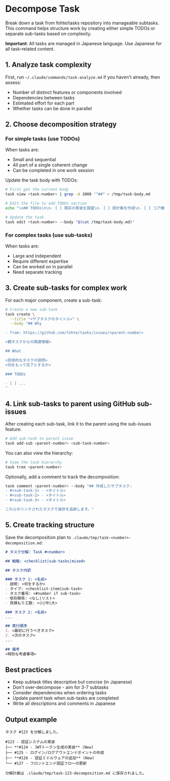 # Decompose Task

Break down a task from fohte/tasks repository into manageable subtasks. This command helps structure work by creating either simple TODOs or separate sub-tasks based on complexity.

**Important**: All tasks are managed in Japanese language. Use Japanese for all task-related content.

## 1. Analyze task complexity

First, run `~/.claude/commands/task-analyze.md` if you haven't already, then assess:
- Number of distinct features or components involved
- Dependencies between tasks
- Estimated effort for each part
- Whether tasks can be done in parallel

## 2. Choose decomposition strategy

### For simple tasks (use TODOs)

When tasks are:
- Small and sequential
- All part of a single coherent change
- Can be completed in one work session

Update the task body with TODOs:
```bash
# First get the current body
task view <task-number> | grep -A 1000 "^##" > /tmp/task-body.md

# Edit the file to add TODOs section
echo "\n## TODOs\n\n- [ ] 既存の実装を調査\n- [ ] 設計案を作成\n- [ ] コア機能を実装\n- [ ] テストを追加\n- [ ] ドキュメントを更新" >> /tmp/task-body.md

# Update the task
task edit <task-number> --body "$(cat /tmp/task-body.md)"
```

### For complex tasks (use sub-tasks)

When tasks are:
- Large and independent
- Require different expertise
- Can be worked on in parallel
- Need separate tracking

## 3. Create sub-tasks for complex work

For each major component, create a sub-task:

```bash
# Create a new sub-task
task create \
  --title "<サブタスクのタイトル>" \
  --body "## Why

- from: https://github.com/fohte/tasks/issues/<parent-number>

<親タスクからの関連情報>

## What

<具体的なタスクの説明>
<何をもって完了とするか>

### TODOs

- [ ] ...
"
```

## 4. Link sub-tasks to parent using GitHub sub-issues

After creating each sub-task, link it to the parent using the sub-issues feature:

```bash
# Add sub-task to parent issue
task add-sub <parent-number> <sub-task-number>
```

You can also view the hierarchy:

```bash
# View the task hierarchy
task tree <parent-number>
```

Optionally, add a comment to track the decomposition:

```bash
task comment <parent-number> --body "## 作成したサブタスク:
- #<sub-task-1> - <タイトル>
- #<sub-task-2> - <タイトル>
- #<sub-task-3> - <タイトル>

これらのリンクされたタスクで進捗を追跡します。"
```

## 5. Create tracking structure

Save the decomposition plan to `.claude/tmp/task-<number>-decomposition.md`:

```markdown
# タスク分解: Task #<number>

## 戦略: <checklist|sub-tasks|mixed>

## タスク内訳

### タスク 1: <名前>
- 説明: <何をするか>
- タイプ: <checklist-item|sub-task>
- タスク番号: <#number if sub-task>
- 依存関係: <なし|リスト>
- 見積もり工数: <小|中|大>

### タスク 2: <名前>
...

## 実行順序
1. <最初に行うべきタスク>
2. <次のタスク>
...

## 備考
<特別な考慮事項>
```

## Best practices

- Keep subtask titles descriptive but concise (in Japanese)
- Don't over-decompose - aim for 3-7 subtasks
- Consider dependencies when ordering tasks
- Update parent task when sub-tasks are completed
- Write all descriptions and comments in Japanese

## Output example
```
タスク #123 を分解しました。

#123 - 認証システムの実装
├── **#124 - JWTトークン生成の実装** (New)
├── #125 - ログイン/ログアウトエンドポイントの作成
├── **#126 - 認証ミドルウェアの追加** (New)
└── #127 - フロントエンド認証フローの更新

分解計画は .claude/tmp/task-123-decomposition.md に保存されました。
```
